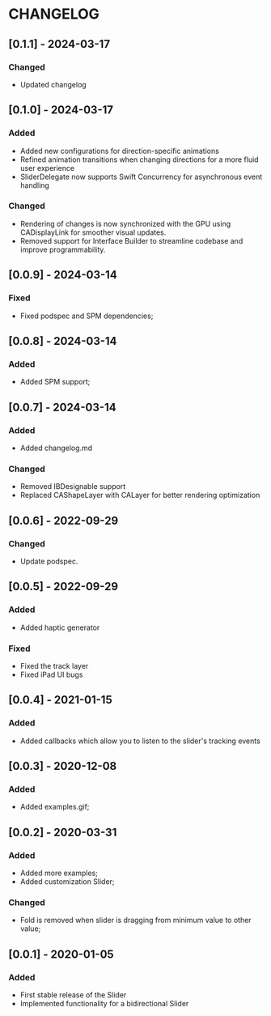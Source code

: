 # CHANGELOG

## [0.1.1] - 2024-03-17

### Changed
- Updated changelog

## [0.1.0] - 2024-03-17

### Added
- Added new configurations for direction-specific animations
- Refined animation transitions when changing directions for a more fluid user experience
- SliderDelegate now supports Swift Concurrency for asynchronous event handling

### Changed
- Rendering of changes is now synchronized with the GPU using CADisplayLink for smoother visual updates.
- Removed support for Interface Builder to streamline codebase and improve programmability.

## [0.0.9] - 2024-03-14

### Fixed
- Fixed podspec and SPM dependencies;

## [0.0.8] - 2024-03-14

### Added
- Added SPM support;

## [0.0.7] - 2024-03-14

### Added
- Added changelog.md

### Changed
- Removed IBDesignable support
- Replaced CAShapeLayer with CALayer for better rendering optimization

## [0.0.6] - 2022-09-29

### Changed
- Update podspec.

## [0.0.5] - 2022-09-29

### Added
- Added haptic generator

### Fixed
- Fixed the track layer
- Fixed iPad UI bugs

## [0.0.4] - 2021-01-15

### Added
- Added callbacks which allow you to listen to the slider's tracking events

## [0.0.3] - 2020-12-08

### Added
- Added examples.gif;

## [0.0.2] - 2020-03-31

### Added
- Added more examples;
- Added customization Slider;

### Changed
- Fold is removed when slider is dragging from minimum value to other value;

## [0.0.1] - 2020-01-05

### Added
- First stable release of the Slider
- Implemented functionality for a bidirectional Slider

